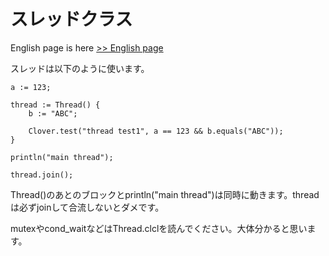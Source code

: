 # スレッドクラス

English page is here [>> English page](thread-en)

スレッドは以下のように使います。

    a := 123;

    thread := Thread() {
        b := "ABC";

        Clover.test("thread test1", a == 123 && b.equals("ABC"));
    }

    println("main thread");

    thread.join();

Thread()のあとのブロックとprintln("main thread")は同時に動きます。threadは必ずjoinして合流しないとダメです。

mutexやcond_waitなどはThread.clclを読んでください。大体分かると思います。

